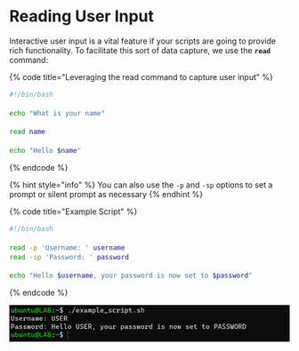# Reading User Input

Interactive user input is a vital feature if your scripts are going to provide rich functionality. To facilitate this sort of data capture, we use the **`read`** command:

{% code title="Leveraging the read command to capture user input" %}
```bash
#!/bin/bash

echo "What is your name"

read name

echo "Hello $name"
```
{% endcode %}

{% hint style="info" %}
You can also use the `-p` and `-sp` options to set a prompt or silent prompt as necessary
{% endhint %}

{% code title="Example Script" %}
```bash
#!/bin/bash

read -p 'Username: ' username
read -sp 'Password: ' password

echo "Hello $username, your password is now set to $password"
```
{% endcode %}

![Example of a script using -p and -sp with read](<../../../../.gitbook/assets/image (139).png>)
